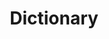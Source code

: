 ---
title: "Dictionary"
layout: dictionary-highlights
permalink: /dictionary-highlights/
description: "A great dictionary."
pagination: 
  enabled: true
  collection: dictionary
  per_page: 5
  sort_reverse: true
  offset: 1
image: assets/images/11.jpg
---